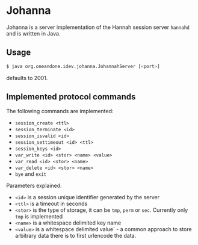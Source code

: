 Johanna
=======

Johanna is a server implementation of the Hannah session server `hannahd` and
is written in Java.

## Usage

```sh
$ java org.oneandone.idev.johanna.JohannahServer [<port>]
```

<port> defaults to 2001.

## Implemented protocol commands

The following commands are implemented:

* `session_create <ttl>`
* `session_terminate <id>`
* `session_isvalid <id>`
* `session_settimeout <id> <ttl>`
* `session_keys <id>`
* `var_write <id> <stor> <name> <value>`
* `var_read <id> <stor> <name>`
* `var_delete <id> <stor> <name>`
* `bye` and `exit`

Parameters explained:

* `<id>` is a session unique identifier generated by the server
* `<ttl>` is a timeout in seconds
* `<stor>` is the type of storage, it can be `tmp`, `perm` or `sec`. Currently
  only `tmp` is implemented
* `<name>` is a whitespace delimited key name
* `<value>` is a whitespace delimited value` - a common approach to store arbitrary
  data there is to first urlencode the data.

